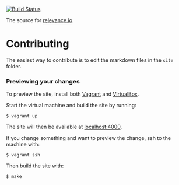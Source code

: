 [![Build Status](https://travis-ci.org/briangreenery/relevance.io.svg?branch=master)](https://travis-ci.org/briangreenery/relevance.io)

The source for [relevance.io](https://www.relevance.io).

# Contributing

The easiest way to contribute is to edit the markdown files in the `site`
folder.

### Previewing your changes

To preview the site, install both [Vagrant](https://www.vagrantup.com/) and
[VirtualBox](https://www.virtualbox.org/).

Start the virtual machine and build the site by running:

    $ vagrant up

The site will then be available at [localhost:4000](http://localhost:4000).

If you change something and want to preview the change, ssh to the machine with:

    $ vagrant ssh

Then build the site with:

    $ make
